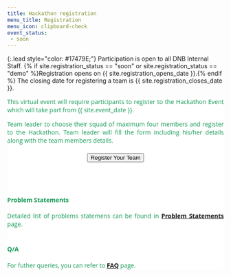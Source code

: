 ```yaml
---
title: Hackathon registration
menu_title: Registration
menu_icon: clipboard-check
event_status:
 - soon
---
```


{:.lead style="color: #17479E;"}
Participation is open to all DNB Internal Staff. {% if site.registration_status
== "soon" or site.registration_status == "demo" %}Registration opens on
{{ site.registration_opens_date }}.{% endif %} The closing date for registering a team 
is {{ site.registration_closes_date }}.


<div class="page-content" aria-label="Content" style="background: white; font-family: 'Open Sans', 'Helvetica Neue', Helvetica, Arial, sans-serif; text-align: justify; text-justify: inter-word; color: #159957;">
<section>
<div class="wrapper">

This virtual event will require participants to register to the
Hackathon Event which will take part from {{ site.event_date }}.

Team leader to choose their squad of maximum four members and register to the Hackathon. Team leader will fill the form including his/her details along with the team members details.

  <div style="font-size: 32px; text-align: center; margin: 20px">
  <a href="https://forms.office.com/Pages/ResponsePage.aspx?id=VUIF41YjAU2H6BEeteoS4LGYf9e_wDFGo65PpU1kp0pUMFJHMVROTlZWQ1IwMVlNWTlJWUhaRE83Ty4u" target="_blank">
  <button class="favorite styled" type="button">
      Register Your Team
  </button>
  </a>
  </div>

<br>
<br>
  <div>
  <h4><b>Problem Statements</b></h4>
  Detailed list of problems statemens can be found in <a href="{{ site.baseurl }}{% link projects.md %}"><b>Problem Statements</b></a> page.
  </div>
<br>
  <div>
  <h4><b>Q/A</b></h4>
  For futher queries, you can refer to <a href="{{ site.baseurl }}{% link faq.md %}"><b>FAQ</b></a> page.
  </div>
</div>
</section>
</div>
